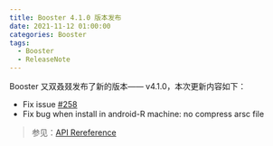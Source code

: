 ```yaml
---
title: Booster 4.1.0 版本发布
date: 2021-11-12 01:00:00
categories: Booster
tags:
  - Booster
  - ReleaseNote
---
```


Booster 又双叒叕发布了新的版本—— v4.1.0，本次更新内容如下：

- Fix issue [#258](https://github.com/didi/booster/issues/258)
- Fix bug when install in android-R machine: no compress arsc file

> 参见：[API Rereference](https://reference.johnsonlee.io/booster)
